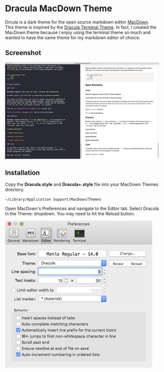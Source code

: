 # Dracula MacDown Theme

Drcula is a dark theme for the open source markdown editor [MacDown](https://macdown.uranusjr.com/). This theme is inspired by the [Dracula Terminal Theme](https://draculatheme.com/terminal/). In fact, I created the MacDown theme because I enjoy using the terminal theme so much and wanted to have the same theme for my markdown editor of choice.

## Screenshot 

![image](https://raw.githubusercontent.com/markaplet/macdown-theme-dracula/master/screenshots/dracula.png)

## Installation

Copy the **Dracula.style** and **Dracula+.style** file into your MacDown Themes directory.

`~/Library/Application Support/MacDown/Themes`

Open MacDown's Preferences and navigate to the Editor tab. Select Dracula in the Theme: dropdown. You may need to hit the Reload button.

![image](https://raw.githubusercontent.com/markaplet/macdown-theme-dracula/master/screenshots/prefs.png)